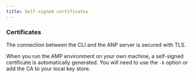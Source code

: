 ```yaml
---
title: Self-signed certificates
---
```


### Certificates

The connection between the CLI and the ANP server is secured with TLS.

When you run the AMP environment on your own machine, a self-signed certificate
is automatically generated. You will need to use the `-k` option or add the
CA to your local key store.


